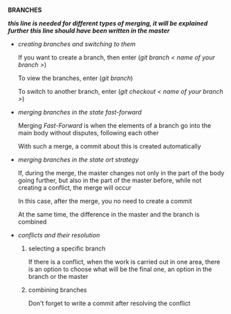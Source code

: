 __BRANCHES__

___this line is needed for different types of merging, it will be explained further
this line should have been written in the master___

* _creating branches and switching to them_

    If you want to create a branch, then enter (_git branch < name of your branch >_)

    To view the branches, enter (_git branch_)  

    To switch to another branch, enter (_git checkout < name of your branch >_)

* _merging branches in the state fast-forward_

    Merging _Fast-Forward_ is when the elements of a branch go into the main body without disputes, following each other

    With such a merge, a commit about this is created automatically

* _merging branches in the state ort strategy_

    If, during the merge, the master changes not only in the part of the body going further, but also in the part of the master before, while not creating a conflict, the merge will occur

    In this case, after the merge, you no need to create a commit

    At the same time, the difference in the master and the branch is combined

* _conflicts and their resolution_

    1. selecting a specific branch

        If there is a conflict, when the work is carried out in one area, there is an option to choose what will be the final one, an option in the branch or the master

    2. combining branches

        Don't forget to write a commit after resolving the conflict
        